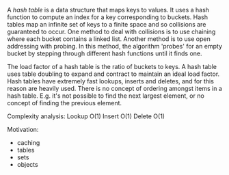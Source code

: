 A _hash table_ is a data structure that maps keys to values. It uses a hash
function to compute an index for a key corresponding to buckets. Hash tables
map an infinite set of keys to a finite space and so collisions are guaranteed
to occur. One method to deal with collisions is to use chaining where each
bucket contains a linked list. Another method is to use open addressing with
probing. In this method, the algorithm 'probes' for an empty bucket by stepping
through different hash functions until it finds one.

The load factor of a hash table is the ratio of buckets to keys. A hash table
uses table doubling to expand and contract to maintain an ideal load factor.
Hash tables have extremely fast lookups, inserts and deletes, and for this
reason are heavily used. There is no concept of ordering amongst items in a
hash table. E.g. it's not possible to find the next largest element, or no
concept of finding the previous element.

Complexity analysis:
Lookup O(1)
Insert O(1)
Delete O(1)

Motivation:
* caching
* tables
* sets
* objects
